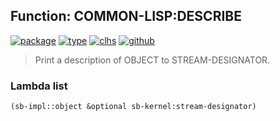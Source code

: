 ## Function: COMMON-LISP:DESCRIBE
[![package](https://img.shields.io/badge/Package-COMMON--LISP-5f9ea0.svg?style=social&colorA=999999)](../) [![type](https://img.shields.io/badge/Type-Function-5f9ea0.svg?style=social&colorA=999999)](../#function) [![clhs](https://img.shields.io/badge/CLHS-DESCRIBE-5f9ea0.svg?style=social&colorA=999999)](http://www.lispworks.com/documentation/HyperSpec/Body/f_descri.htm) [![github](https://img.shields.io/badge/GitHub-View_the_source-5f9ea0.svg?style=social&colorA=999999&logo=github)](https://github.com/sbcl/sbcl/blob/master/src/code/describe.lisp/) 

> Print a description of OBJECT to STREAM-DESIGNATOR.

### Lambda list
```cl
(sb-impl::object &optional sb-kernel:stream-designator)
```
